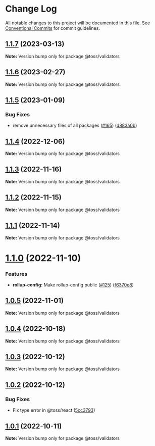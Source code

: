 # Change Log

All notable changes to this project will be documented in this file.
See [Conventional Commits](https://conventionalcommits.org) for commit guidelines.

## [1.1.7](https://github.com/toss/slash/compare/@toss/validators@1.1.6...@toss/validators@1.1.7) (2023-03-13)

**Note:** Version bump only for package @toss/validators





## [1.1.6](https://github.com/toss/slash/compare/@toss/validators@1.1.5...@toss/validators@1.1.6) (2023-02-27)

**Note:** Version bump only for package @toss/validators





## [1.1.5](https://github.com/toss/slash/compare/@toss/validators@1.1.4...@toss/validators@1.1.5) (2023-01-09)


### Bug Fixes

* remove unnecessary files of all packages ([#165](https://github.com/toss/slash/issues/165)) ([d883a0b](https://github.com/toss/slash/commit/d883a0b2aebdbc2ca39c67902cec754c63921dfe))





## [1.1.4](https://github.com/toss/slash/compare/@toss/validators@1.1.3...@toss/validators@1.1.4) (2022-12-06)

**Note:** Version bump only for package @toss/validators





## [1.1.3](https://github.com/toss/slash/compare/@toss/validators@1.1.2...@toss/validators@1.1.3) (2022-11-16)

**Note:** Version bump only for package @toss/validators





## [1.1.2](https://github.com/toss/slash/compare/@toss/validators@1.1.1...@toss/validators@1.1.2) (2022-11-15)

**Note:** Version bump only for package @toss/validators





## [1.1.1](https://github.com/toss/slash/compare/@toss/validators@1.1.0...@toss/validators@1.1.1) (2022-11-14)

**Note:** Version bump only for package @toss/validators





# [1.1.0](https://github.com/toss/slash/compare/@toss/validators@1.0.5...@toss/validators@1.1.0) (2022-11-10)


### Features

* **rollup-config:** Make rollup-config public ([#125](https://github.com/toss/slash/issues/125)) ([f6370e8](https://github.com/toss/slash/commit/f6370e8c4b0fa926e923b518c26b7071ee0e53da))





## [1.0.5](https://github.com/toss/slash/compare/@toss/validators@1.0.4...@toss/validators@1.0.5) (2022-11-01)

**Note:** Version bump only for package @toss/validators





## [1.0.4](https://github.com/toss/slash/compare/@toss/validators@1.0.3...@toss/validators@1.0.4) (2022-10-18)

**Note:** Version bump only for package @toss/validators





## [1.0.3](https://github.com/toss/slash/compare/@toss/validators@1.0.2...@toss/validators@1.0.3) (2022-10-12)

**Note:** Version bump only for package @toss/validators





## [1.0.2](https://github.com/toss/slash/compare/@toss/validators@1.0.1...@toss/validators@1.0.2) (2022-10-12)


### Bug Fixes

* Fix type error in @toss/react ([5cc3793](https://github.com/toss/slash/commit/5cc37936e8739204f32f9f50ee61570b758343f8))





## [1.0.1](https://github.com/toss/slash/compare/@toss/validators@1.0.0...@toss/validators@1.0.1) (2022-10-11)

**Note:** Version bump only for package @toss/validators
